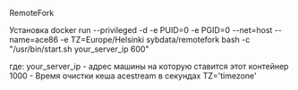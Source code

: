 RemoteFork

Установка
docker run 
--privileged 
-d 
-e PUID=0 
-e PGID=0 
--net=host 
--name=ace86 
-e TZ=Europe/Helsinki
sybdata/remotefork bash -c "/usr/bin/start.sh your_server_ip 600"

где:
your_server_ip - адрес машины на которую ставится этот контейнер
1000 - Время очистки кеша acestream в секундах
TZ='timezone'
